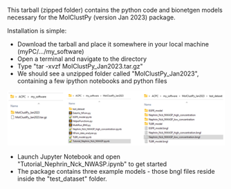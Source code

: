 This tarball (zipped folder) contains the python code and bionetgen models necessary for the MolClustPy (version Jan 2023) package.  

Installation is simple:
* Download the tarball and place it somewhere in your local machine (myPC/.../my_software)
* Open a terminal and navigate to the directory 
* Type "tar -xvzf MolClustPy_Jan2023.tar.gz" 
* We should see a unzipped folder called "MolClustPy_Jan2023", containing a few ipython notebooks and python files

![Image](https://github.com/MolClustPy/MolClustPy.github.io/blob/main/downloads/unzipped_dir_structure.png)

* Launch Jupyter Notebook and open "Tutorial_Nephrin_Nck_NWASP.ipynb" to get started
* The package contains three example models -  those bngl files reside inside the "test_dataset" folder. 
